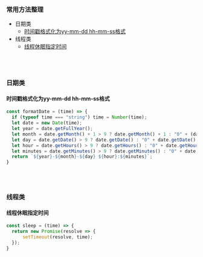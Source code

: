 ### 常用方法整理
* 日期类
    * [时间戳格式化为yy-mm-dd hh-mm-ss格式](#时间戳格式化为yy-mm-dd&nbsp;hh-mm-ss格式)
* 线程类
    * [线程休眠指定时间](#线程休眠指定时间)
&nbsp;&nbsp;  
&nbsp;&nbsp;  
&nbsp;&nbsp;  
&nbsp;&nbsp;  
### 日期类
#### 时间戳格式化为yy-mm-dd hh-mm-ss格式
  ```javascript
const formatDate = (time) => {
    if (typeof time === "string") time = Number(time);
    let date = new Date(time);
    let year = date.getFullYear();
    let month = date.getMonth() + 1 > 9 ? date.getMonth() + 1 : "0" + (date.getMonth() + 1);
    let day = date.getDate() > 9 ? date.getDate() : "0" + date.getDate();
    let hour = date.getHours() > 9 ? date.getHours() : "0" + date.getHours();
    let minutes = date.getMinutes() > 9 ? date.getMinutes() : "0" + date.getMinutes();
    return `${year}-${month}-${day} ${hour}:${minutes}`;
}
```
&nbsp;&nbsp;  
&nbsp;&nbsp;  
### 线程类
#### 线程休眠指定时间
  ```javascript
const sleep = (time) => {
    return new Promise(resolve => {
        setTimeout(resolve, time);
    });
}
```
